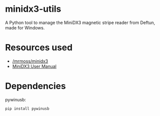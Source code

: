 # minidx3-utils
A Python tool to manage the MiniDX3 magnetic stripe reader from Deftun, made for Windows.

# Resources used
- [/mrmoss/minidx3](https://github.com/mrmoss/minidx3)
- [MiniDX3 User Manual](https://github.com/mrmoss/minidx3/blob/master/minidx3_user_manual.pdf)

# Dependencies
pywinusb:

	pip install pywinusb
